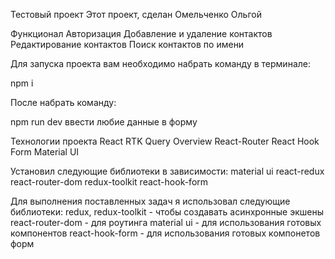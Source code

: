 Тестовый проект
Этот проект, сделан Омельченко Ольгой


Функционал
Авторизация
Добавление и удаление контактов
Редактирование контактов
Поиск контактов по имени

Для запуска проекта вам необходимо набрать команду в терминале:

npm i

После набрать команду:

npm run dev
ввести любие данные в форму

Технологии проекта
React RTK Query Overview React-Router React Hook Form Material UI

Установил следующие библиотеки в зависимости:
material ui
react-redux
react-router-dom
redux-toolkit
react-hook-form

Для выполнения поставленных задач я использовал следующие библиотеки:
redux, redux-toolkit - чтобы создавать асинхронные экшены
react-router-dom - для роутинга
material ui - для использования готовых компонентов
react-hook-form - для использования готовых компонетов форм
